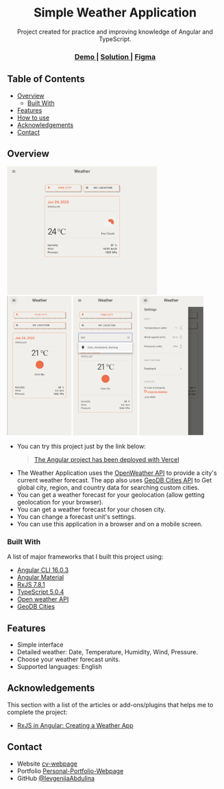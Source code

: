 <h1 align="center">Simple Weather Application</h1>

<div align="center">
   Project created for practice and improving knowledge of Angular and TypeScript.
</div>

<div align="center">
  <h3>
    <a href="https://angular-weather-app-six.vercel.app/weather">
      Demo
    </a>
    <span> | </span>
    <a href="https://github.com/IevgeniiaAbdulina/angular-weather-app">
      Solution
    </a>
    <span> | </span>
    <a href="https://www.figma.com/file/KHk75LOI8hFeIMXSaZgUxV/Weather-app-2.0?type=design&node-id=0%3A1&t=2VIob8c24rfbU8Jc-1">
      Figma
    </a>
  </h3>
</div>

## Table of Contents

- [Overview](#overview)
  - [Built With](#built-with)
- [Features](#features)
- [How to use](#how-to-use)
- [Acknowledgements](#acknowledgements)
- [Contact](#contact)

## Overview

<div align="start">
  <img src="./src/assets/screenshots/weather-app-img.png" width="350">
</div>
<div align="start">
  <img src="./src/assets/screenshots/weather-mobile-img.png" width="150">
  <img src="./src/assets/screenshots/weather-mobile-searching-img.png" width="150">
  <img src="./src/assets/screenshots/weather-mobile-settings-img.png" width="150">
</div>

- You can try this project just by the link below:
  > [The Angular project has been deployed with Vercel](https://angular-weather-app-six.vercel.app/weather)
- The Weather Application uses the [OpenWeather API](https://openweathermap.org/api) to provide a city's current weather forecast. The app also uses [GeoDB Cities API](https://rapidapi.com/wirefreethought/api/geodb-cities) to Get global city, region, and country data for searching custom cities.
- You can get a weather forecast for your geolocation (allow getting geolocation for your browser).
- You can get a weather forecast for your chosen city.
- You can change a forecast unit's settings.
- You can use this application in a browser and on a mobile screen.

### Built With

A list of major frameworks that I built this project using:

- [Angular CLI 16.0.3](https://angular.io/)
- [Angular Material](https://material.angular.io)
- [RxJS 7.8.1](https://rxjs-dev.firebaseapp.com/guide/overview)
- [TypeScript 5.0.4 ](https://www.typescriptlang.org/)
- [Open weather API](https://openweathermap.org/api)
- [GeoDB Cities](https://rapidapi.com/wirefreethought/api/geodb-cities)

## Features

- Simple interface
- Detailed weather: Date, Temperature, Humidity, Wind, Pressure.
- Choose your weather forecast units.
- Supported languages: English

## Acknowledgements

This section with a list of the articles or add-ons/plugins that helps me to complete the project:

- [RxJS in Angular: Creating a Weather App](https://www.zoaibkhan.com/blog/rxjs-in-angular-creating-a-weather-app/)

## Contact

- Website [cv-webpage](https://ievgeniiaabdulina.github.io/rsschool-cv/)
- Portfolio [Personal-Portfolio-Webpage](https://ievgeniiaabdulina.github.io/Personal-Portfolio-Webpage/)
- GitHub [@IevgeniiaAbdulina](https://github.com/IevgeniiaAbdulina)

